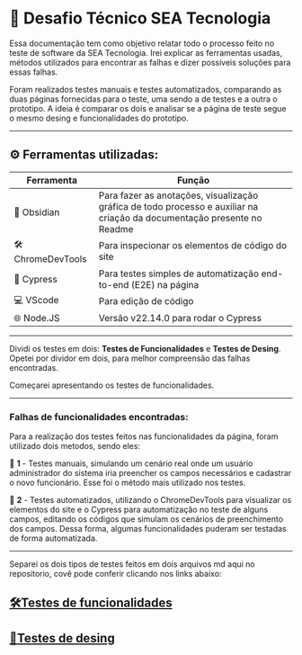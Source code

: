 # 👾 Desafio Técnico SEA Tecnologia

Essa documentação tem como objetivo relatar todo o processo feito no teste de software da SEA Tecnologia. Irei explicar as ferramentas usadas, métodos utilizados para encontrar as falhas e dizer possíveis soluções para essas falhas.

Foram realizados testes manuais e testes automatizados, comparando as duas páginas fornecidas para o teste, uma sendo a de testes e a outra o prototipo. A ideia é comparar os dois e analisar se a página de teste segue o mesmo desing e funcionalidades do prototipo.

---

## ⚙️ Ferramentas utilizadas:

| Ferramenta       | Função                            |
|------------------|-----------------------------------|
| 📝 Obsidian    | Para fazer as anotações, visualização gráfica de todo processo e auxiliar na criação da documentação presente no Readme      |
| 🛠️ ChromeDevTools    | Para inspecionar os elementos de código do site     |
| 🧪 Cypress     | Para testes simples de automatização end-to-end (E2E) na página         |
| 💻 VScode    | Para edição de código     |
| 🌐 Node.JS    | Versão v22.14.0 para rodar o Cypress    |

---

Dividi os testes em dois: **Testes de Funcionalidades** e **Testes de Desing**. Opetei por dividor em dois, para melhor compreensão das falhas encontradas.

Começarei apresentando os testes de funcionalidades.

---

### Falhas de funcionalidades encontradas:

Para a realização dos testes feitos nas funcionalidades da página, foram utilizado dois metodos, sendo eles: 

🔴 **1** - Testes manuais, simulando um cenário real onde um usuário administrador do sistema iria preencher os campos necessários e cadastrar o novo funcionário. Esse foi o método mais utilizado nos testes.

🔴 **2** - Testes automatizados, utilizando o ChromeDevTools para visualizar os elementos do site e o Cypress para automatização no teste de alguns campos, editando os códigos que simulam os cenários de preenchimento dos campos. Dessa forma, algumas funcionalidades puderam ser testadas de forma automatizada.

---

Separei os dois tipos de testes feitos em dois arquivos md aqui no repositorio, covê pode conferir clicando nos links abaixo:

## [🛠️Testes de funcionalidades](TestesFunc.md)

## [🎨Testes de desing](TestesDesing.md)
